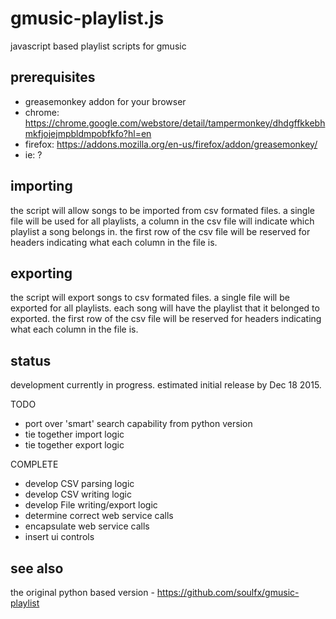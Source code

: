 gmusic-playlist.js
===============

javascript based playlist scripts for gmusic

## prerequisites

- greasemonkey addon for your browser
 - chrome: https://chrome.google.com/webstore/detail/tampermonkey/dhdgffkkebhmkfjojejmpbldmpobfkfo?hl=en
 - firefox: https://addons.mozilla.org/en-us/firefox/addon/greasemonkey/
 - ie: ?

## importing

the script will allow songs to be imported from csv formated files. a single
file will be used for all playlists, a column in the csv file will indicate
which playlist a song belongs in. the first row of the csv file will be
reserved for headers indicating what each column in the file is.

## exporting

the script will export songs to csv formated files. a single file will be
exported for all playlists. each song will have the playlist that it belonged
to exported. the first row of the csv file will be reserved for headers
indicating what each column in the file is.

## status

development currently in progress. estimated initial release by Dec 18 2015.

TODO

- port over 'smart' search capability from python version
- tie together import logic
- tie together export logic

COMPLETE

- develop CSV parsing logic
- develop CSV writing logic
- develop File writing/export logic
- determine correct web service calls
- encapsulate web service calls
- insert ui controls

## see also

the original python based version - https://github.com/soulfx/gmusic-playlist
